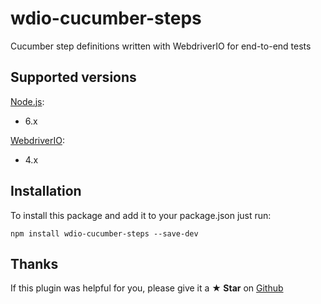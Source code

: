 # wdio-cucumber-steps

Cucumber step definitions written with WebdriverIO for end-to-end tests

## Supported versions
[Node.js](http://nodejs.org/):
- 6.x

[WebdriverIO](https://www.npmjs.com/package/webdriverio):
- 4.x

## Installation
To install this package and add it to your package.json just run:
```
npm install wdio-cucumber-steps --save-dev
```

## Thanks
If this plugin was helpful for you, please give it a **★ Star** on
[Github](https://github.com/revjet-qa/wdio-cucumber-steps)
